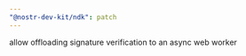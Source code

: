 ```yaml
---
"@nostr-dev-kit/ndk": patch
---
```


allow offloading signature verification to an async web worker
